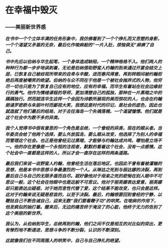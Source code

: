 #                                                                      在幸福中毁灭

###                                                                                                                                                                                           ——美丽新世界感

​         ***在书中一个个立体丰满的任务形象中，我仿佛看到了一个个挣扎而又苦楚的身影，一个个渴望又矛盾的无奈，最后化作唆麻般的“一片入肚，烦恼俱无”麻痹了自己。***

​         ***书中先后以伯纳与华生起笔，一个身体造成缺陷，一个精神格格不入。他们两人的种种行为都一步步地讽刺着，无论是伯纳借助野蛮人约翰的到来通过开宴会结交上层，已恢复自己被歧视所带来的自卑与辛酸，进而春风得意，再到转眼间被约翰拒绝后再度被嘲笑的绝望。伯纳的与众不同在于他是一个被社会抛弃式的人物，他穷尽一切也只是为了恢复自己应有的地位，应有的幸福。而华生有着站在社会边缘前行的勇气。他作为情绪课程的导师，更加清楚自己的孤独，那种在一片黑暗之中的踽踽独行。然而就连华生这样一个会因为诗歌所展现的美而惊叹的人，也会在约翰朗诵罗密欧与朱丽叶时而鄙视大笑，我想这是时代的印记，是社会的底色，因此也就造就了他们最后的结局，对于去往海岛一个失魂落魄，一个渴望憧憬。他们就是这个社会中为数不多的异类。***

​           ***我个人觉得书中很有意思的一个角色是总统，一个曾经的异类，现在的顺从者。当年委员会给了他两个选择，要么外放孤岛，要么顺从改变，他选择了为别人的幸福而管理这个社会。也正是他曾经见过黑暗，才能够与约翰达成共鸣，哪怕是立场不一。他的存在更像是一个永恒的注视者，默默的看着这个社会，没有一点感情。这个社会中一直都是这样的人，所以才会一直存在这样的两条道路。***

​           ***最后我们来说一说野蛮人约翰，他曾经生活在落后地区，也因此不曾有着被灌输的思想，他是本书中思想斗争最激烈的一个人。从琳达之死到与丽达娜的决裂，再到最后自己与自己的无限矛盾而自尽。就好像他对于母亲之死的悲怮在别人眼中不可思议一般，这个社会在他眼中也是这般不可思议。他对于丽英娜表达爱意，丽英娜却只能表达出疑惑，对于她而言性代替了爱，这个结果不能改变，也只会是这样。这对于约翰来说无疑是悲哀的，以至于决裂。最后，约翰想要回到曾经的宁静，以鞭挞自己不断告诫自己，迎来无数“我们要看鞭子功”的哄笑。在唆麻的作用下，他发疯似的抽打着。醒来后，无边的痛苦终于淹没了的心脏，他终于无力的告别了这个美丽的新世界。***

​        ***我认为，从伯纳到华生，总统再到约翰，他们之间不仅是相互的对比似的突出，更有惨烈地不断递进，思想斗争的不断分裂，认识的不断深刻。***  

​       ***这就像我们在不同周围人的哄笑中，自己与自己挣扎的绝望。***







